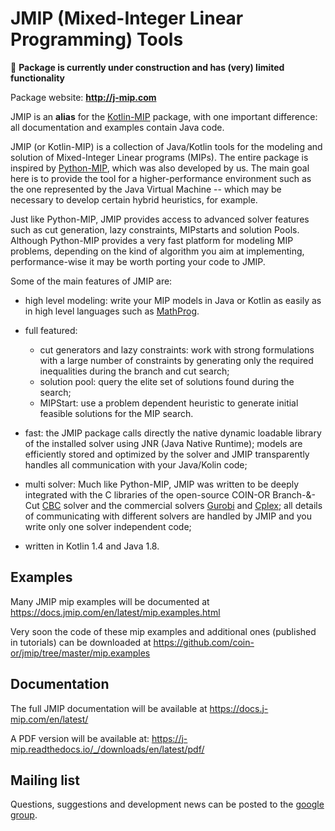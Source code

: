 # JMIP (Mixed-Integer Linear Programming) Tools

🛑 **Package is currently under construction and has (very) limited functionality**

Package website: **http://j-mip.com**

JMIP is an **alias** for the [Kotlin-MIP](https://github.com/tuliotoffolo/kotlin-mip) package, with one important difference: all documentation and examples contain Java code.

JMIP (or Kotlin-MIP) is a collection of Java/Kotlin tools for the modeling and solution of Mixed-Integer Linear programs (MIPs). 
The entire package is inspired by [Python-MIP](https://github.com/coin-or/python-mip), which was also developed by us.
The main goal here is to provide the tool for a higher-performance environment such as the one represented by the Java Virtual Machine -- which may be necessary to develop certain hybrid heuristics, for example.

Just like Python-MIP, JMIP provides access to advanced solver features such as cut generation, lazy constraints, MIPstarts and solution Pools. 
Although Python-MIP provides a very fast platform for modeling MIP problems, depending on the kind of algorithm you aim at implementing, performance-wise it may be worth porting your code to JMIP.

Some of the main features of JMIP are:

* high level modeling: write your MIP models in Java or Kotlin as easily as in high level languages such as [MathProg](https://en.wikibooks.org/wiki/GLPK/GMPL_(MathProg)).

* full featured:
    - cut generators and lazy constraints: work with strong formulations with a large number of constraints by generating only the required inequalities during the branch and cut search;
    - solution pool: query the elite set of solutions found during the search;
    - MIPStart: use a problem dependent heuristic to generate initial feasible solutions for the MIP search.

* fast: the JMIP package calls directly the native dynamic loadable library of the installed solver using JNR (Java Native Runtime); models are efficiently stored and optimized by the solver and JMIP transparently handles all communication with your Java/Kolin code;

* multi solver: Much like Python-MIP, JMIP was written to be deeply integrated with the C libraries of the open-source COIN-OR Branch-&-Cut [CBC](https://projects.coin-or.org/Cbc) solver and the commercial solvers [Gurobi](http://www.gurobi.com/) and [Cplex](http://www.cplex.com/); all details of communicating with different solvers are handled by JMIP and you write only one solver independent code;

* written in Kotlin 1.4 and Java 1.8.

## Examples

Many JMIP mip examples will be documented at https://docs.jmip.com/en/latest/mip.examples.html 

Very soon the code of these mip examples and additional ones (published in tutorials) can be downloaded at https://github.com/coin-or/jmip/tree/master/mip.examples

## Documentation
 
The full JMIP documentation will be available at https://docs.j-mip.com/en/latest/

A PDF version will be available at: https://j-mip.readthedocs.io/_/downloads/en/latest/pdf/

## Mailing list

Questions, suggestions and development news can be posted to the [google group](https://groups.google.com/forum/#!forum/jmip).

